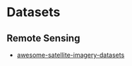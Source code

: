 # Datasets

## Remote Sensing

- [awesome-satellite-imagery-datasets](https://github.com/chrieke/awesome-satellite-imagery-datasets)
